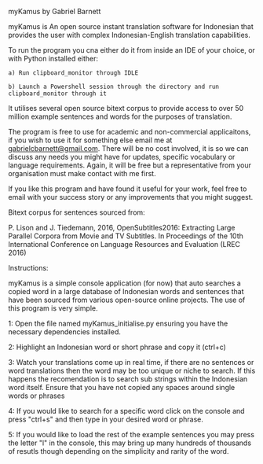 myKamus by Gabriel Barnett

myKamus is An open source instant translation software for Indonesian that provides the user
with complex Indonesian-English translation capabilities.

To run the program you cna either do it from inside an IDE of your choice, or with Python installed either:

    a) Run clipboard_monitor through IDLE
    
    b) Launch a Powershell session through the directory and run clipboard_monitor through it

It utilises several open source bitext corpus to provide access to over 50 million example sentences and words for
the purposes of translation.

The program is free to use for academic and non-commercial applicaitons, if you wish to use it for something else
email me at gabrielcbarnett@gmail.com. There will be no cost involved, it is so we can discuss any needs you might have
for updates, specific vocabulary or language requirements. Again, it will be free but a representative from your
organisation must make contact with me first.

If you like this program and have found it useful for your work, feel free to email with your success story or any
improvements that you might suggest.

Bitext corpus for sentences sourced from:

P. Lison and J. Tiedemann, 2016, OpenSubtitles2016: Extracting Large Parallel Corpora from Movie and TV
Subtitles. In Proceedings of the 10th International Conference on Language Resources and Evaluation (LREC 2016)

Instructions: 

myKamus is a simple console application (for now) that auto searches a copied word in a large database of Indonesian
words and sentences that have been sourced from various open-source online projects. The use of this program is very simple. 

1: Open the file named myKamus_initialise.py ensuring you have the necessary dependencies installed.

2: Highlight an Indonesian word or short phrase and copy it (ctrl+c)

3: Watch your translations come up in real time, if there are no sentences or word translations then the word may be too unique 
or niche to search. If this happens the recomendation is to search sub strings within the Indonesian word itself. Ensure that you 
have not copied any spaces around single words or phrases

4: If you would like to search for a specific word click on the console and press "ctrl+s" and then type in your desired word or phrase.

5: If you would like to load the rest of the example sentences you may press the letter "l" in the console, this may bring 
up many hundreds of thousands of resutls though depending on the simplicity and rarity of the word.